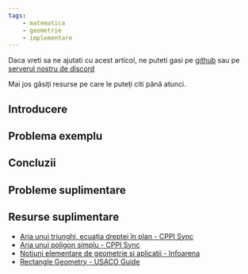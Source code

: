 ```yaml
---
tags:
    - matematica
    - geometrie
    - implementare
---
```


Daca vreti sa ne ajutati cu acest articol, ne puteti gasi pe [github](https://github.com/roalgo-discord/arhiva-educationala) sau pe [serverul nostru de discord](https://discord.gg/vdDRSmg3fC)

Mai jos găsiți resurse pe care le puteți citi până atunci.

## Introducere

## Problema exemplu

## Concluzii

## Probleme suplimentare

## Resurse suplimentare

* [Aria unui triunghi, ecuația dreptei în plan - CPPI Sync](https://cppi.sync.ro/materia/aria_unui_triunghi_formula.html)
* [Aria unui poligon simplu - CPPI Sync](https://cppi.sync.ro/materia/aria_unui_poligon_simplu.html)
* [Notiuni elementare de geometrie si aplicatii - Infoarena](https://www.infoarena.ro/notiuni-de-geometrie-si-aplicatii)
* [Rectangle Geometry - USACO Guide](https://usaco.guide/bronze/rect-geo)